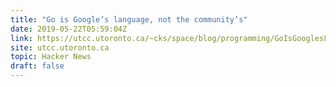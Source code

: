 ```yaml
---
title: "Go is Google’s language, not the community’s"
date: 2019-05-22T05:59:04Z
link: https://utcc.utoronto.ca/~cks/space/blog/programming/GoIsGooglesLanguage?utm_medium=RSS&utm_source=hune
site: utcc.utoronto.ca
topic: Hacker News
draft: false
---
```

